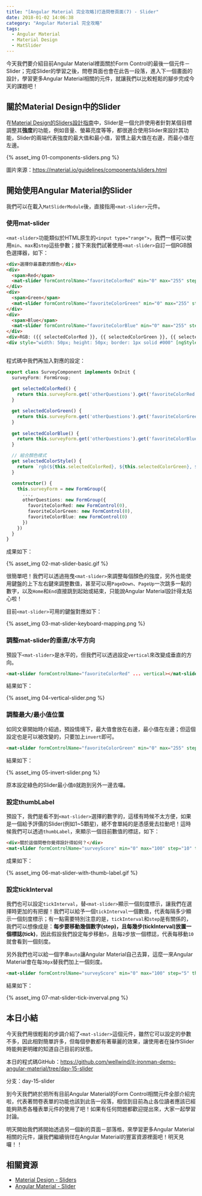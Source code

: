 ```yaml
---
title: "[Angular Material 完全攻略]打造問卷頁面(7) - Slider"
date: 2018-01-02 14:06:38
category: "Angular Material 完全攻略"
tags:
  - Angular Material
  - Material Design
  - MatSlider
---
```


今天我們要介紹目前Angular Material裡面關於Form Control的最後一個元件－Slider；完成Slider的學習之後，問卷頁面也會在此告一段落，進入下一個畫面的設計，學習更多Angular Material相關的元件，就讓我們以比較輕鬆的腳步完成今天的課題吧！

<!-- more -->

## 關於Material Design中的Slider

在[Material Design的Sliders設計指南](https://material.io/guidelines/components/sliders.html)中，Slider是一個允許使用者針對某個目標調整其**強度**的功能，例如音量、螢幕亮度等等，都很適合使用Slider來設計其功能，Slider的兩端代表強度的最大值和最小值，習慣上最大值在右邊，而最小值在左邊。

{% asset_img 01-components-sliders.png %}

圖片來源：https://material.io/guidelines/components/sliders.html

## 開始使用Angular Material的Slider

我們可以在載入`MatSliderModule`後，直接指用`<mat-slider>`元件。

### 使用mat-slider

`<mat-slider>`功能類似於HTML原生的`<input type="range">`，我們一樣可以使用`min`、`max`和`step`這些參數；接下來我們試著使用`<mat-slider>`自訂一個RGB顏色選擇器，如下：

```html
<div>選擇你最喜歡的顏色</div>
<div>
  <span>Red</span>
  <mat-slider formControlName="favoriteColorRed" min="0" max="255" step="1"></mat-slider>
</div>
<div>
  <span>Green</span>
  <mat-slider formControlName="favoriteColorGreen" min="0" max="255" step="1"></mat-slider>
</div>
<div>
  <span>Blue</span>
  <mat-slider formControlName="favoriteColorBlue" min="0" max="255" step="1"></mat-slider>
</div>
<div>RGB: ({{ selectedColorRed }}, {{ selectedColorGreen }}, {{ selectedColorBlue }})</div>
<div style="width: 50px; height: 50px; border: 1px solid #000" [ngStyle]="{background: selectedColorStyle}"></div>
      
```

程式碼中我們再加入對應的設定：

```typescript
export class SurveyComponent implements OnInit {
  surveyForm: FormGroup;
  
  get selectedColorRed() {
    return this.surveyForm.get('otherQuestions').get('favoriteColorRed').value;
  }

  get selectedColorGreen() {
    return this.surveyForm.get('otherQuestions').get('favoriteColorGreen').value;
  }
  
  get selectedColorBlue() {
    return this.surveyForm.get('otherQuestions').get('favoriteColorBlue').value;
  }

  // 組合顏色樣式
  get selectedColorStyle() {
    return `rgb(${this.selectedColorRed}, ${this.selectedColorGreen}, ${this.selectedColorBlue})`;
  }

  constructor() {
    this.surveyForm = new FormGroup({
      ...,
      otherQuestions: new FormGroup({
        favoriteColorRed: new FormControl(0),
        favoriteColorGreen: new FormControl(0),
        favoriteColorBlue: new FormControl(0)
      })
    })
  }
}
```

成果如下：

{% asset_img 02-mat-slider-basic.gif %}

很簡單吧！我們可以透過拖曳`<mat-slider>`來調整每個顏色的強度，另外也能使用鍵盤的上下左右鍵來調整數值，甚至可以用`PageDown`、`PageUp`一次跳多一點的數字，以及`Home`和`End`直接跳到起始或結束，只能說Angular Material設計得太貼心啦！

目前`<mat-slider>`可用的鍵盤對應如下：

{% asset_img 03-mat-slider-keyboard-mapping.png %}

### 調整mat-slider的垂直/水平方向

預設下`<mat-slider>`是水平的，但我們可以透過設定`vertical`來改變成垂直的方向。

```html
<mat-slider formControlName="favoriteColorRed" ... vertical></mat-slider>
```

結果如下：

{% asset_img 04-vertical-slider.png %}

### 調整最大/最小值位置

如同文章開始時介紹過，預設情境下，最大值會放在右邊，最小值在左邊；但這個設定也是可以被改變的，只要加上`invert`即可。

```html
<mat-slider formControlName="favoriteColorGreen" min="0" max="255" step="1" invert></mat-slider>
```

結果如下：

{% asset_img 05-invert-slider.png %}

原本設定綠色的Slider最小值`0`就跑到另外一邊去囉。

### 設定thumbLabel

預設下，我們是看不到`<mat-slider>`選擇的數字的，這樣有時候不太方便，如果是一個給予評價的Slider(例如1~5顆星)，總不會單純的是憑感覺去拉動吧！這時候我們可以透過`thumbLabel`，來顯示一個目前數值的標誌，如下：

```html
<div>關於這個問卷你覺得設計得如何？</div>
<mat-slider formControlName="surveyScore" min="0" max="100" step="10" thumbLabel></mat-slider>
```

成果如下：

{% asset_img 06-mat-slider-with-thumb-label.gif %}

### 設定tickInterval

我們也可以設定`tickInterval`，替`<mat-slider>`顯示一個刻度標示，讓我們在選擇時更加的有把握！我們可以給予一個`tickInterval`一個數值，代表每隔多少顯示一個刻度標示；有一點需要特別注意的是，`tickInterval`和`step`是有關係的，我們可以想像成是：**每步要移動幾個數字(step)，且每幾步(tickInterval)放置一個標誌(tick)**，因此假設我們設定每步移動`5`，且每`2`步放一個標誌，代表每移動`10`就會看到一個刻度。

另外我們也可以給一個字串`auto`讓Angular Material自己去算，這麼一來Angular Material會在每`30px`替我們加上一個刻度。

```html
<mat-slider formControlName="surveyScore" min="0" max="100" step="5" thumbLabel [tickInterval]="2"></mat-slider>
```

結果如下：

{% asset_img 07-mat-slider-tick-inverval.png %}

## 本日小結

今天我們用很輕鬆的步調介紹了`<mat-slider>`這個元件，雖然它可以設定的參數不多，因此相對簡單許多，但每個參數都有著華麗的效果，讓使用者在操作Slider時能夠更明確的知道自己目前的狀態。

本日的程式碼GitHub：https://github.com/wellwind/it-ironman-demo-angular-material/tree/day-15-slider

分支：day-15-slider

到今天我們終於把所有目前Angular Material的Form Control相關元件全部介紹完啦，代表著問卷表單的功能也該到此告一段落，相信到目前為止各位讀者應該已經能夠熟悉各種表單元件的使用了吧！如果有任何問題都歡迎提出來，大家一起學習討論。

明天開始我們將開始透過另一個新的頁面－部落格，來學習更多Angular Material相關的元件，讓我們繼續徜徉在Angular Material的豐富資源裡面吧！明天見囉！！

## 相關資源

-   [Material Design - Sliders](https://material.io/guidelines/components/sliders.html)
-   [Angular Material - Slider](https://material.angular.io/components/slider/overview)

